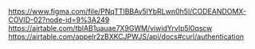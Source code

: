 https://www.figma.com/file/PNqTTlBBAv5lYbRLwn0h5l/CODEANDOMX-COVID-02?node-id=9%3A249
https://airtable.com/tblAB1uauae7X9GWM/viwidYrvIp5l0qscw
https://airtable.com/appelr2zBXKCJPWJS/api/docs#curl/authentication
